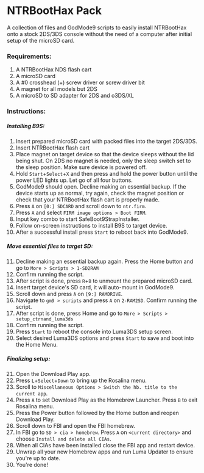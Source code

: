 # NTRBootHax Pack

A collection of files and GodMode9 scripts to easily install NTRBootHax onto a stock 2DS/3DS console without the need of a computer after initial setup of the microSD card.

### Requirements:
1. A NTRBootHax NDS flash cart
2. A microSD card
3. A #0 crosshead (+) screw driver or screw driver bit
4. A magnet for all models but 2DS
5. A microSD to SD adapter for 2DS and o3DS/XL

### Instructions:

##### Installing B9S:
1. Insert prepared microSD card with packed files into the target 2DS/3DS.
2. Insert NTRBootHax flash cart
3. Place magnet on target device so that the device sleeps without the lid being shut. On 2DS no magnet is needed, only the sleep switch set to the sleep position. Make sure device is powered off.
4. Hold `Start`+`Select`+`X` and then press and hold the power button until the power LED lights up. Let go of all four buttons.
5. GodMode9 should open. Decline making an essential backup. If the device starts up as normal, try again, check the magnet position or check that your NTRBootHax flash cart is properly made.
6. Press `A` on `[0:] SDCARD` and scroll down to `ntr.firm`.
7. Press `A` and select `FIRM image options > Boot FIRM`.
8. Input key combo to start SafeBoot9StrapInstaller.
9. Follow on-screen instructions to install B9S to target device.
10. After a successful install press `Start` to reboot back into GodMode9.

##### Move essential files to target SD:
11. Decline making an essential backup again. Press the Home button and go to `More > Scripts > 1-SD2RAM`
12. Confirm running the script.
13. After script is done, press `R`+`B` to unmount the prepared microSD card.
14. Insert target device's SD card, it will auto-mount in GodMode9.
15. Scroll down and press `A` on `[9:] RAMDRIVE`.
16. Navigate to `gm9 > scripts` and press `A` on `2-RAM2SD`. Confirm running the script.
17. After script is done, press Home and go to `More > Scripts > setup_ctrnand_luma3ds`
18. Confirm running the script.
19. Press `Start` to reboot the console into Luma3DS setup screen.
20. Select desired Luma3DS options and press `Start` to save and boot into the Home Menu.

##### Finalizing setup:
21. Open the Download Play app.
22. Press `L`+`Select`+`Down` to bring up the Rosalina menu.
23. Scroll to `Miscellaneous Options > Switch the hb. title to the current app`.
24. Press `A` to set Download Play as the Homebrew Launcher. Press `B` to exit Rosalina menu.
25. Press the Power button followed by the Home button and reopen Download Play.
26. Scroll down to FBI and open the FBI homebrew.
27. In FBI go to `SD > cia > homebrew`. Press `A` on `<current directory>` and choose `Install and delete all CIAs`.
28. When all CIAs have been installed close the FBI app and restart device.
29. Unwrap all your new Homebrew apps and run Luma Updater to ensure you're up to date.
30. You're done!
